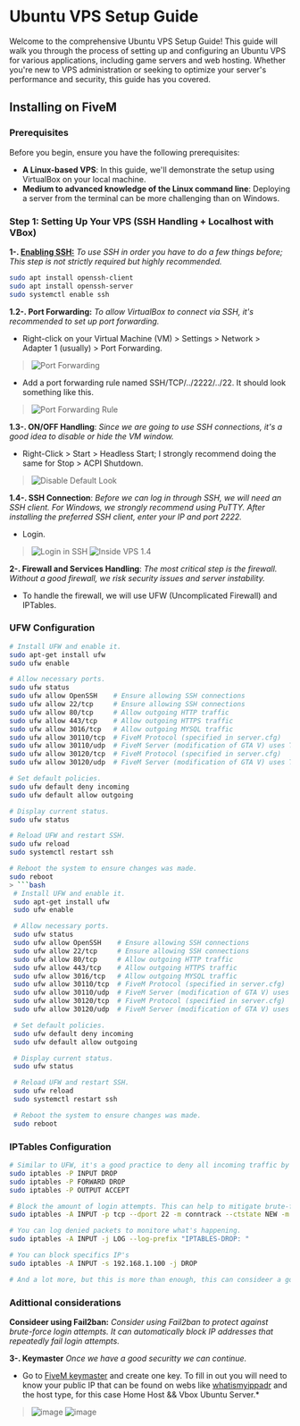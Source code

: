 # Ubuntu VPS Setup Guide

Welcome to the comprehensive Ubuntu VPS Setup Guide! This guide will walk you through the process of setting up and configuring an Ubuntu VPS for various applications, including game servers and web hosting. Whether you're new to VPS administration or seeking to optimize your server's performance and security, this guide has you covered.

## Installing on FiveM

### Prerequisites

Before you begin, ensure you have the following prerequisites:

- **A Linux-based VPS**: In this guide, we'll demonstrate the setup using VirtualBox on your local machine.
- **Medium to advanced knowledge of the Linux command line**: Deploying a server from the terminal can be more challenging than on Windows.

### Step 1: Setting Up Your VPS (SSH Handling + Localhost with VBox)

**1-. [Enabling SSH:](https://ubuntu.com/server/docs/service-openssh)** *To use SSH in order you have to do a few things before; This step is not strictly required but highly recommended.*
```bash
sudo apt install openssh-client
sudo apt install openssh-server
sudo systemctl enable ssh
```

**1.2-. Port Forwarding:** *To allow VirtualBox to connect via SSH, it's recommended to set up port forwarding.*

   - Right-click on your Virtual Machine (VM) > Settings > Network > Adapter 1 (usually) > Port Forwarding.
   > ![Port Forwarding](https://github.com/ferrnnaando/fivem-gameserver-setup/assets/77246868/d7229cd7-591c-4634-8857-f323aed2a4fa)

   - Add a port forwarding rule named SSH/TCP/../2222/../22. It should look something like this.
   > ![Port Forwarding Rule](https://github.com/ferrnnaando/fivem-gameserver-setup/assets/77246868/d57c42ac-1603-4e69-bf1e-97bb0f735b01)

**1.3-. ON/OFF Handling**: *Since we are going to use SSH connections, it's a good idea to disable or hide the VM window.*

   - Right-Click > Start > Headless Start; I strongly recommend doing the same for Stop > ACPI Shutdown.
   > ![Disable Default Look](https://github.com/ferrnnaando/fivem-gameserver-setup/assets/77246868/618baada-35f9-415c-9d71-9cd5cfc9569a)

**1.4-. SSH Connection**: *Before we can log in through SSH, we will need an SSH client. For Windows, we strongly recommend using PuTTY. After installing the preferred SSH client, enter your IP and port 2222.*

   - Login.
   > ![Login in SSH](https://github.com/ferrnnaando/fivem-gameserver-setup/assets/77246868/b048e1d9-1d41-43cf-ab50-d7854533b679)
   > ![Inside VPS 1.4](https://github.com/ferrnnaando/fivem-gameserver-setup/assets/77246868/54109be2-ae7c-44d2-9dce-49953ca42044)

**2-. Firewall and Services Handling**: *The most critical step is the firewall. Without a good firewall, we risk security issues and server instability.*

   - To handle the firewall, we will use UFW (Uncomplicated Firewall) and IPTables.

   ### UFW Configuration
   ```bash
   # Install UFW and enable it.
   sudo apt-get install ufw
   sudo ufw enable

   # Allow necessary ports.
   sudo ufw status
   sudo ufw allow OpenSSH    # Ensure allowing SSH connections
   sudo ufw allow 22/tcp     # Ensure allowing SSH connections
   sudo ufw allow 80/tcp     # Allow outgoing HTTP traffic
   sudo ufw allow 443/tcp    # Allow outgoing HTTPS traffic
   sudo ufw allow 3016/tcp   # Allow outgoing MYSQL traffic
   sudo ufw allow 30110/tcp  # FiveM Protocol (specified in server.cfg)
   sudo ufw allow 30110/udp  # FiveM Server (modification of GTA V) uses TCP ports 30120 and 30110.
   sudo ufw allow 30120/tcp  # FiveM Protocol (specified in server.cfg)
   sudo ufw allow 30120/udp  # FiveM Server (modification of GTA V) uses TCP ports 30120 and 30110.

   # Set default policies.
   sudo ufw default deny incoming
   sudo ufw default allow outgoing

   # Display current status.
   sudo ufw status

   # Reload UFW and restart SSH.
   sudo ufw reload
   sudo systemctl restart ssh

   # Reboot the system to ensure changes was made.
   sudo reboot
   > ```bash
    # Install UFW and enable it.
    sudo apt-get install ufw
    sudo ufw enable
 
    # Allow necessary ports.
    sudo ufw status
    sudo ufw allow OpenSSH    # Ensure allowing SSH connections
    sudo ufw allow 22/tcp     # Ensure allowing SSH connections
    sudo ufw allow 80/tcp     # Allow outgoing HTTP traffic
    sudo ufw allow 443/tcp    # Allow outgoing HTTPS traffic
    sudo ufw allow 3016/tcp   # Allow outgoing MYSQL traffic
    sudo ufw allow 30110/tcp  # FiveM Protocol (specified in server.cfg)
    sudo ufw allow 30110/udp  # FiveM Server (modification of GTA V) uses TCP ports 30120 and 30110.
    sudo ufw allow 30120/tcp  # FiveM Protocol (specified in server.cfg)
    sudo ufw allow 30120/udp  # FiveM Server (modification of GTA V) uses TCP ports 30120 and 30110.
 
    # Set default policies.
    sudo ufw default deny incoming
    sudo ufw default allow outgoing
 
    # Display current status.
    sudo ufw status

    # Reload UFW and restart SSH.
    sudo ufw reload
    sudo systemctl restart ssh
 
    # Reboot the system to ensure changes was made.
    sudo reboot
```

### IPTables Configuration

```bash
# Similar to UFW, it's a good practice to deny all incoming traffic by default and only allow the specific services and ports that you need. You can do this with the following rules:
sudo iptables -P INPUT DROP
sudo iptables -P FORWARD DROP
sudo iptables -P OUTPUT ACCEPT

# Block the amount of login attempts. This can help to mitigate brute-force password attacks and other else. Why your VPS should have more than 3 persons on it? This is very confusing, bad-practice. Just remember to have smart workers that doesnt have to relogin each minute.
sudo iptables -A INPUT -p tcp --dport 22 -m conntrack --ctstate NEW -m limit --limit 3/min --limit-burst 3 -j ACCEPT

# You can log denied packets to monitore what's happening.
sudo iptables -A INPUT -j LOG --log-prefix "IPTABLES-DROP: "

# You can block specifics IP's
sudo iptables -A INPUT -s 192.168.1.100 -j DROP

# And a lot more, but this is more than enough, this can consideer a good firewall configuration
```

### Adittional considerations

**Consideer using Fail2ban:** *Consider using Fail2ban to protect against brute-force login attempts. It can automatically block IP addresses that repeatedly fail login attempts.*

**3-. Keymaster** *Once we have a good securitty we can continue.*

   - Go to [FiveM keymaster](https://keymaster.fivem.net/) and create one key. To fill in out you will need to know your public IP that can be found on webs like [whatismyippadr](https://whatismyipaddress.com/es/mi-ip)    and the host type, for this case Home Host && Vbox Ubuntu Server.*
   > ![image](https://github.com/ferrnnaando/fivem-gameserver-setup/assets/77246868/e423ce7e-844f-4617-a493-e6d8209beebe)
   > ![image](https://github.com/ferrnnaando/fivem-gameserver-setup/assets/77246868/53734d98-8bca-4863-855a-6b57571d4074)
